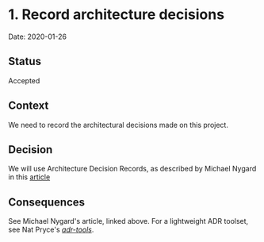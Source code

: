 # 1. Record architecture decisions

Date: 2020-01-26

## Status

Accepted

## Context

We need to record the architectural decisions made on this project.

## Decision

We will use Architecture Decision Records, as described by Michael Nygard in
this
[article](http://thinkrelevance.com/blog/2011/11/15/documenting-architecture-decisions)

## Consequences

See Michael Nygard's article, linked above. For a lightweight ADR toolset, see
Nat Pryce's [_adr-tools_](https://github.com/npryce/adr-tools).